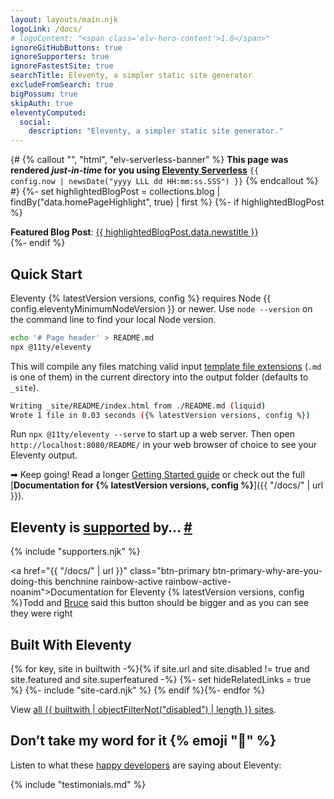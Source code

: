 ```yaml
---
layout: layouts/main.njk
logoLink: /docs/
# logoContent: "<span class='elv-hero-content'>1.0</span>"
ignoreGitHubButtons: true
ignoreSupporters: true
ignoreFastestSite: true
searchTitle: Eleventy, a simpler static site generator
excludeFromSearch: true
bigPossum: true
skipAuth: true
eleventyComputed:
  social:
    description: "Eleventy, a simpler static site generator."
---
```

{# {% callout "", "html", "elv-serverless-banner" %}
<strong>This page was rendered <em>just-in-time</em> for you using <a href="/docs/plugins/serverless/">Eleventy Serverless</a></strong>
<code class="elv-serverless-banner-time"><time datetime="{{ config.now | toISO }}">{{ config.now | newsDate("yyyy LLL dd HH:mm:ss.SSS") }}</time></code>
{% endcallout %} #}
{%- set highlightedBlogPost = collections.blog | findBy("data.homePageHighlight", true) | first %}
{%- if highlightedBlogPost %}
<div class="elv-callout">
  <strong>Featured Blog Post</strong>: <a href="{{ highlightedBlogPost.data.page.url }}">{{ highlightedBlogPost.data.newstitle }}</a>
</div>
{%- endif %}

## Quick Start

Eleventy {% latestVersion versions, config %} requires Node {{ config.eleventyMinimumNodeVersion }} or newer. Use `node --version` on the command line to find your local Node version.

```bash
echo '# Page header' > README.md
npx @11ty/eleventy
```

This will compile any files matching valid input [template file extensions](/docs/languages/) (`.md` is one of them) in the current directory into the output folder (defaults to `_site`).

```bash
Writing _site/README/index.html from ./README.md (liquid)
Wrote 1 file in 0.03 seconds ({% latestVersion versions, config %})
```

Run `npx @11ty/eleventy --serve` to start up a web server. Then open `http://localhost:8080/README/` in your web browser of choice to see your Eleventy output.

➡ Keep going! Read a longer [Getting Started guide](/docs/getting-started/) or check out the full [**Documentation for {% latestVersion versions, config %}**]({{ "/docs/" | url }}).

<h2 id="eleventy-is-supported-by">Eleventy is <a href="/docs/supporters/">supported</a> by… <a class="direct-link" href="#eleventy-is-supported-by">#</a></h2>

{% include "supporters.njk" %}

<a href="{{ "/docs/" | url }}" class="btn-primary btn-primary-why-are-you-doing-this benchnine rainbow-active rainbow-active-noanim">Documentation for <span>Eleventy {% latestVersion versions, config %}</span></a><span>Todd and [Bruce](https://twitter.com/brucel/status/1107699886584143872) said this button should be bigger and as you can see they were right</span>

## Built With Eleventy

<div class="sites-vert">
  <div class="lo-grid">
{% for key, site in builtwith -%}{% if site.url and site.disabled != true and site.featured and site.superfeatured -%}
  {%- set hideRelatedLinks = true %}
  {%- include "site-card.njk" %}
{% endif %}{%- endfor %}
  </div>
</div>

<div class="facepile-fullwidth">
  <is-land on:visible on:save-data="false">
    <html-fetch target="is-land" src="/imports/facepile.html"></html-fetch>
  </is-land>
</div>



View [all {{ builtwith | objectFilterNot("disabled") | length }} sites](/speedlify/).

## Don’t take my word for it {% emoji "🌈" %}

Listen to what these [happy developers](/docs/testimonials/) are saying about Eleventy:

{% include "testimonials.md" %}

